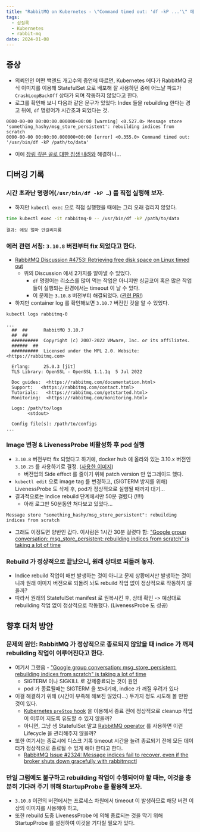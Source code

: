```yaml
---
title: "RabbitMQ on Kubernetes - \"Command timed out: 'df -kP ...'\" 에러 해결기"
tags:
  - 삽질록
  - Kubernetes
  - rabbit-mq
date: 2024-01-08
---
```

## 증상

- 의뢰인인 어떤 백엔드 개고수의 증언에 따르면, Kubernetes 에다가 RabbitMQ 공식 이미지를 이용해 StatefulSet 으로 배포해 잘 사용하던 중에 어느날 파드가 `CrashLoopBackOff` 상태가 되며 작동하지 않았다고 한다.
- 로그를 확인해 보니 다음과 같은 문구가 있었다: Index 들을 rebuilding 한다는 경고 뒤에, `df` 명령어가 시간초과 되었다는 것.

```
0000-00-00 00:00:00.000000+00:00 [warning] <0.527.0> Message store 'something_hashy/msg_store_persistent': rebuilding indices from scratch
0000-00-00 00:00:00.000000+00:00 [error] <0.355.0> Command timed out: '/usr/bin/df -kP /path/to/data'
```

- 이에 [장림 깊은 골로 대한 짐생 내려와](https://namu.wiki/w/%ED%86%A0%EB%81%BC%EC%A0%84) 해결하니...

## 디버깅 기록

### 시간 초과난 명령어(`/usr/bin/df -kP …`) 를 직접 실행해 보자.

- 하지만 `kubectl exec` 으로 직접 실행했을 때에는 그리 오래 걸리지 않았다.

```bash
time kubectl exec -it rabbitmq-0 -- /usr/bin/df -kP /path/to/data
```

```
결과: 에잉 얼마 안걸리지롱
```

### 에러 관련 서칭: `3.10.8` 버전부터 fix 되었다고 한다.

- [RabbitMQ Discussion #4753: Retrieving free disk space on Linux timed out](https://github.com/rabbitmq/rabbitmq-server/discussions/4753)
	- 위의 Discussion 에서 2가지를 알아낼 수 있었다.
		- `df` 명령어는 리소스를 많이 먹는 작업은 아니지만 싱글코어 혹은 많은 작업들이 실행되는 환경에서는 timeout 이 날 수 있다.
		- 이 문제는 `3.10.8` 버전부터 해결되었다. ([관련 PR!](https://github.com/rabbitmq/rabbitmq-server/pull/5726))
- 하지만 container log 를 확인해보면 `3.10.7` 버전인 것을 알 수 있었다.

```bash
kubectl logs rabbitmq-0
```

```
...
  ##  ##	  RabbitMQ 3.10.7
  ##  ##
  ##########  Copyright (c) 2007-2022 VMware, Inc. or its affiliates.
  ######  ##
  ##########  Licensed under the MPL 2.0. Website: <https://rabbitmq.com>

  Erlang:	  25.0.3 [jit]
  TLS Library: OpenSSL - OpenSSL 1.1.1q  5 Jul 2022

  Doc guides:  <https://rabbitmq.com/documentation.html>
  Support:	 <https://rabbitmq.com/contact.html>
  Tutorials:   <https://rabbitmq.com/getstarted.html>
  Monitoring:  <https://rabbitmq.com/monitoring.html>
	
  Logs: /path/to/logs
		<stdout>

  Config file(s): /path/to/configs
...
```

### Image 변경 & LivenessProbe 비활성화 후 pod 실행

- `3.10.8` 버전부터 fix 되었다고 하기에, docker hub 에 올라와 있는 3.10.x 버전인 `3.10.25` 를 사용하기로 결정. ([사용한 이미지](https://hub.docker.com/layers/library/rabbitmq/3.10.25-management/images/sha256-0eb3250acd419f41c6bef4aaad09de73ef4d8afa4bf512368d523c8ae10a5a41?context=explore))
	- 버전업의 Side effect 를 줄이기 위해 patch version 만 업그레이드 했다.
- `kubectl edit` 으로 image tag 를 변경하고, (SIGTERM 방지를 위해) LivenessProbe 도 삭제 후, pod가 정상적으로 실행될 때까지 대기...
- 결과적으로는 Indice rebuild 단계에서만 50분 걸렸다 (!!!!)
	- 아래 로그만 50분동안 쳐다보고 있었다...

```
Message store "something_hashy/msg_store_persistent": rebuilding indices from scratch
```

- 그래도 이정도면 양반인 갑다. 이사람은 1시간 30분 걸렸다 함: ["Google group conversation: msg_store_persistent: rebuilding indices from scratch" is taking a lot of time](https://groups.google.com/g/rabbitmq-users/c/pi-soX7j5EU/m/ASX5svqyUIgJ)

### Rebuild 가 정상적으로 끝났으니, 원래 상태로 되돌려 놓자.

- Indice rebuild 작업이 매번 발생하는 것이 아니고 문제 상황에서만 발생하는 것이니까 원래 이미지 버전으로 되돌려 놔도 rebuild 작업 없이 정상적으로 작동하지 않을까?
- 따라서 원래의 StatefulSet manifest 로 원복시킨 후, 상태 확인 -> 예상대로 rebuilding 작업 없이 정상적으로 작동했다. (LivenessProbe 도 성공)

## 향후 대처 방안

### 문제의 원인: RabbitMQ 가 정상적으로 종료되지 않았을 때 indice 가 깨져 rebuilding 작업이 이루어진다고 한다.

- 여기서 그랬음 - ["Google group conversation: msg_store_persistent: rebuilding indices from scratch" is taking a lot of time](https://groups.google.com/g/rabbitmq-users/c/pi-soX7j5EU/m/ehPgSkJPOcoJ)
	- SIGTERM 이나 SIGKILL 로 강제종료되는 것이 원인
	- pod 가 종료될때는 SIGTERM 을 보내기에, indice 가 깨질 우려가 있다
- 이걸 해결하기 위해 (시간이 부족해 해보진 않았다...) 두가지 정도 시도해 볼 만한 것이 있다.
	- [Kubernetes `preStop` hook](https://kubernetes.io/docs/concepts/containers/container-lifecycle-hooks/) 을 이용해서 종료 전에 정상적으로 cleanup 작업이 이루어 지도록 유도할 수 있지 않을까?
	- 아니면, 그냥 생 StatefulSet 말고 [RabbitMQ operator](https://www.rabbitmq.com/kubernetes/operator/operator-overview.html) 를 사용하면 이런 Lifecycle 을 관리해주지 않을까?
- 또한 여기서는 종료시에 디스크 기록 timeout 시간을 늘려 종료되기 전에 모든 데이터가 정상적으로 종료될 수 있게 해야 한다고 한다.
	- [RabbitMQ Issue #2324: Message indices fail to recover, even if the broker shuts down gracefully with rabbitmqctl](https://github.com/rabbitmq/rabbitmq-server/issues/2324#issuecomment-618912864)

### 만일 그럼에도 불구하고 rebuilding 작업이 수행되어야 할 때는, 이것을 충분히 기다려 주기 위해 StartupProbe 를 활용해 보자.

- `3.10.8` 이전의 버전에서는 프로세스 차원에서 timeout 이 발생하므로 해당 버전 이상의 이미지를 사용해야 하고,
- 또한 rebuild 도중 LivenessProbe 에 의해 종료되는 것을 막기 위해 StartupProbe 를 설정하여 이것을 기다릴 필요가 있다.